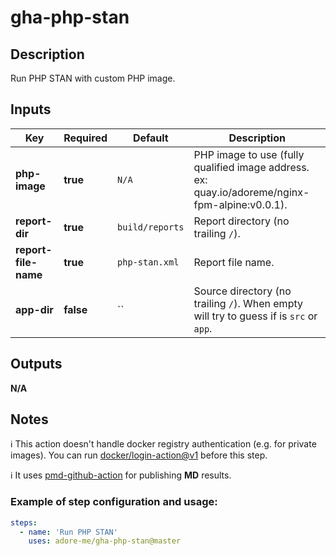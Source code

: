 # gha-php-stan

## Description
Run PHP STAN with custom PHP image.

## Inputs
| Key                  | Required  | Default         | Description                                                                                    |
|----------------------|-----------|-----------------|------------------------------------------------------------------------------------------------|
| **php-image**        | **true**  | `N/A`           | PHP image to use (fully qualified image address. ex: quay.io/adoreme/nginx-fpm-alpine:v0.0.1). |
| **report-dir**       | **true**  | `build/reports` | Report directory (no trailing `/`).                                                            |
| **report-file-name** | **true**  | `php-stan.xml`  | Report file name.                                                                              |
| **app-dir**          | **false** | ``              | Source directory (no trailing `/`). When empty will try to guess if is `src` or `app`.         |

## Outputs
**N/A**

## Notes
ℹ This action doesn't handle docker registry authentication (e.g. for private images).
You can run [docker/login-action@v1](https://github.com/docker/login-action) before this step.

ℹ It uses [pmd-github-action](https://github.com/jwgmeligmeyling/pmd-github-action) for publishing **MD** results.

### Example of step configuration and usage:

```yaml
steps:
  - name: 'Run PHP STAN'
    uses: adore-me/gha-php-stan@master
```
